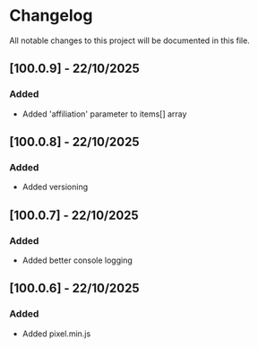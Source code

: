 # Changelog

All notable changes to this project will be documented in this file.

## [100.0.9] - 22/10/2025

### Added

- Added 'affiliation' parameter to items[] array

## [100.0.8] - 22/10/2025

### Added

- Added versioning

## [100.0.7] - 22/10/2025

### Added

- Added better console logging

## [100.0.6] - 22/10/2025

### Added

- Added pixel.min.js
